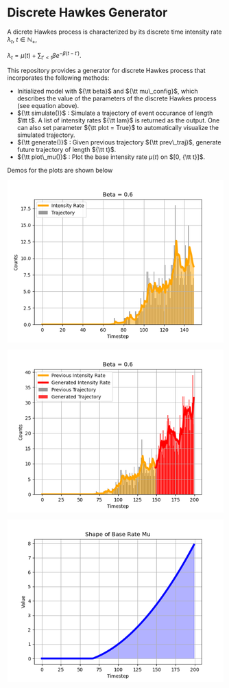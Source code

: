# Discrete Hawkes Generator

A dicrete Hawkes process is characterized by its discrete time intensity rate $\lambda_t$, $t \in \mathbb{N}_+$, 

$\lambda_t = \mu(t) + \sum_{t' < t} \beta e^{- \beta (t - t')}.$

This repository provides a generator for discrete Hawkes process that incorporates the following methods:
- Initialized model with ${\tt beta}$ and ${\tt mu\_config}$, which describes the value of the parameters of the discrete Hawkes process (see equation above).
- ${\tt simulate()}$ : Simulate a trajectory of event occurance of length $\tt t$. A list of intensity rates ${\tt lam}$ is returned as the output. One can also set parameter ${\tt plot = True}$ to automatically visualize the simulated trajectory.
- ${\tt generate()}$ : Given previous trajectory ${\tt prev\_traj}$, generate future trajectory of length ${\tt t}$.
- ${\tt plot\_mu()}$ : Plot the base intensity rate $\mu(t)$ on $[0, {\tt t}]$.

Demos for the plots are shown below

![fig1](/img/fig1.png) 

![fig1](/img/fig2.png)

![fig1](/img/fig3.png)
